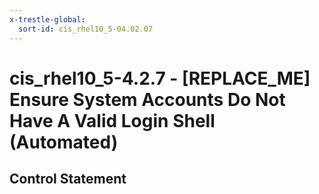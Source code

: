```yaml
---
x-trestle-global:
  sort-id: cis_rhel10_5-04.02.07
---
```


# cis_rhel10_5-4.2.7 - \[REPLACE_ME\] Ensure System Accounts Do Not Have A Valid Login Shell (Automated)

## Control Statement
